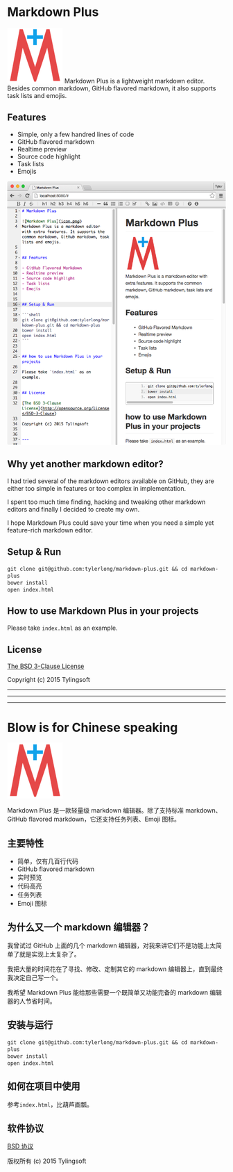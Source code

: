 # Markdown Plus

![Markdown Plus](icon.png)
Markdown Plus is a lightweight markdown editor. Besides common markdown, GitHub flavored markdown, it also supports task lists and emojis.


## Features

- Simple, only a few handred lines of code
- GitHub flavored markdown
- Realtime preview
- Source code highlight
- Task lists
- Emojis

![Markdown Plus](screenshot.png)


## Why yet another markdown editor?

I had tried several of the markdown editors available on GitHub, they are either too simple in features or too complex in implementation.

I spent too much time finding, hacking and tweaking other markdown editors and finally I decided to create my own.

I hope Markdown Plus could save your time when you need a simple yet feature-rich markdown editor.


## Setup & Run

```shell
git clone git@github.com:tylerlong/markdown-plus.git && cd markdown-plus
bower install
open index.html
```


## How to use Markdown Plus in your projects

Please take `index.html` as an example.


## License

[The BSD 3-Clause License](http://opensource.org/licenses/BSD-3-Clause)

Copyright (c) 2015 Tylingsoft


---

---

---


# Blow is for Chinese speaking

![Markdown Plus](icon.png)

Markdown Plus 是一款轻量级 markdown 编辑器。除了支持标准 markdown、GitHub flavored markdown，它还支持任务列表、Emoji 图标。


## 主要特性

- 简单，仅有几百行代码
- GitHub flavored markdown
- 实时预览
- 代码高亮
- 任务列表
- Emoji 图标


## 为什么又一个 markdown 编辑器？

我曾试过 GitHub 上面的几个 markdown 编辑器，对我来讲它们不是功能上太简单了就是实现上太复杂了。

我把大量的时间花在了寻找、修改、定制其它的 markdown 编辑器上，直到最终我决定自己写一个。

我希望 Markdown Plus 能给那些需要一个既简单又功能完备的 markdown 编辑器的人节省时间。


## 安装与运行

```shell
git clone git@github.com:tylerlong/markdown-plus.git && cd markdown-plus
bower install
open index.html
```


## 如何在项目中使用

参考`index.html`，比葫芦画瓢。


## 软件协议

[BSD 协议](http://opensource.org/licenses/BSD-3-Clause)

版权所有 (c) 2015 Tylingsoft
